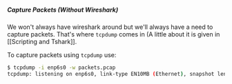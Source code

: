 ##### Capture Packets (Without Wireshark)
We won't always have wireshark around but we'll always have a need to capture packets. That's where `tcpdump` comes in (A little about it is given in [[Scripting and Tshark]].


To capture packets using `tcpdump` use:
```bash
$ tcpdump -i enp6s0 -w packets.pcap
tcpdump: listening on enp6s0, link-type EN10MB (Ethernet), snapshot length 262144 bytes
```

